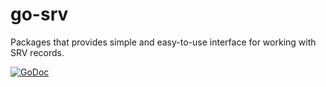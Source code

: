 go-srv
======

Packages that provides simple and easy-to-use interface for working with SRV
records.

[![GoDoc](https://godoc.org/github.com/reconquest/srv-go?status.svg)](http://godoc.org/github.com/reconquest/srv-go)
